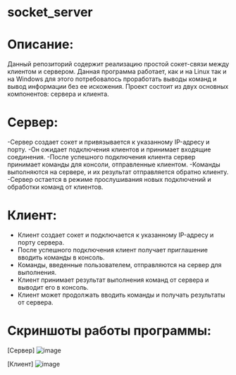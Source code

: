 # socket_server

# Описание: 

Данный репозиторий содержит реализацию простой сокет-связи между клиентом и сервером. Данная программа работает, как и на Linux так и на Windows для этого потребовалось проработать выводы команд и вывод информации без ее искожения. Проект состоит из двух основных компонентов: сервера и клиента.



# Сервер:

-Сервер создает сокет и привязывается к указанному IP-адресу и порту.
-Он ожидает подключения клиентов и принимает входящие соединения.
-После успешного подключения клиента сервер принимает команды для консоли, отправленные клиентом.
-Команды выполняются на сервере, и их результат отправляется обратно клиенту.
-Сервер остается в режиме прослушивания новых подключений и обработки команд от клиентов.



# Клиент:

- Клиент создает сокет и подключается к указанному IP-адресу и порту сервера.
- После успешного подключения клиент получает приглашение вводить команды в консоль.
- Команды, введенные пользователем, отправляются на сервер для выполнения.
- Клиент принимает результат выполнения команд от сервера и выводит его в консоль.
- Клиент может продолжать вводить команды и получать результаты от сервера.




# Скриншоты работы программы:

[Сервер]
![image](https://github.com/SeVaSe/socket_server/assets/108822198/0c1703d0-f837-4eb8-ba91-ab26e529b4e7)


[Клиент]
![image](https://github.com/SeVaSe/socket_server/assets/108822198/1879f12e-07dc-4d7b-ac51-c7b78dc075c1)
